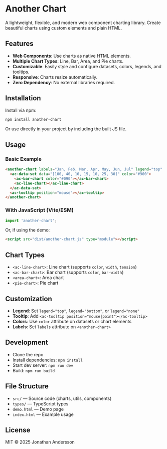 # Another Chart

A lightweight, flexible, and modern web component charting library. Create beautiful charts using custom elements and plain HTML.

## Features

- **Web Components**: Use charts as native HTML elements.
- **Multiple Chart Types**: Line, Bar, Area, and Pie charts.
- **Customizable**: Easily style and configure datasets, colors, legends, and tooltips.
- **Responsive**: Charts resize automatically.
- **Zero Dependency**: No external libraries required.

## Installation

Install via npm:

```sh
npm install another-chart
```

Or use directly in your project by including the built JS file.

## Usage

### Basic Example

```html
<another-chart labels="Jan, Feb, Mar, Apr, May, Jun, Jul" legend="top" begin-at-zero="true">
  <ac-data-set data="[100, 40, 10, 15, 10, 25, 30]" color="#900">
    <ac-bar-chart color="#090"></ac-bar-chart>
    <ac-line-chart></ac-line-chart>
  </ac-data-set>
  <ac-tooltip position="mouse"></ac-tooltip>
</another-chart>
```

### With JavaScript (Vite/ESM)

```js
import 'another-chart';
```

Or, if using the demo:

```html
<script src="dist/another-chart.js" type="module"></script>
```

## Chart Types

- `<ac-line-chart>`: Line chart (supports `color`, `width`, `tension`)
- `<ac-bar-chart>`: Bar chart (supports `color`, `bar-width`)
- `<area-chart>`: Area chart
- `<pie-chart>`: Pie chart

## Customization

- **Legend**: Set `legend="top"`, `legend="bottom"`, or `legend="none"`
- **Tooltip**: Add `<ac-tooltip position="mouse|point"></ac-tooltip>`
- **Colors**: Use `color` attribute on datasets or chart elements
- **Labels**: Set `labels` attribute on `<another-chart>`

## Development

- Clone the repo
- Install dependencies: `npm install`
- Start dev server: `npm run dev`
- Build: `npm run build`

## File Structure

- `src/` — Source code (charts, utils, components)
- `types/` — TypeScript types
- `demo.html` — Demo page
- `index.html` — Example usage

## License

MIT © 2025 Jonathan Andersson